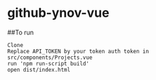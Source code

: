 # github-ynov-vue

##To run
```
Clone 
Replace API_TOKEN by your token auth token in src/components/Projects.vue
run 'npm run-script build'
open dist/index.html 
```